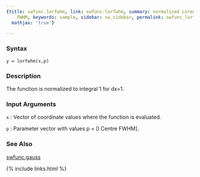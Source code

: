 ```yaml
---
{title: swfunc.lorfwhm, link: swfunc.lorfwhm, summary: normalized Lorentzian using
    FWHM, keywords: sample, sidebar: sw_sidebar, permalink: swfunc_lorfwhm.html, folder: swfunc,
  mathjax: 'true'}

---
```


### Syntax

`y = lorfwhm(x,p)`

### Description

The function is normalized to integral 1 for dx=1.
 

### Input Arguments

`x`
: Vector of coordinate values where the function is evaluated.

`p`
: Parameter vector with values  p = [I Centre FWHM].

### See Also

[swfunc.gauss](swfunc_gauss.html)

{% include links.html %}
